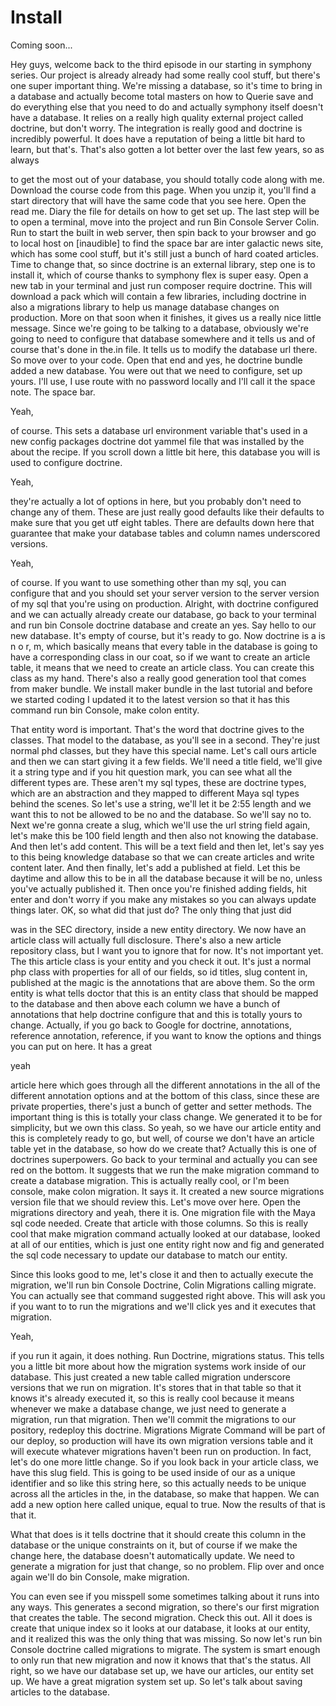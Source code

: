 # Install

Coming soon...

Hey guys, welcome back to the third episode in our starting in symphony series. Our project is already already had some really cool stuff, but there's one super important thing. We're missing a database, so it's time to bring in a database and actually become total masters on how to Querie save and do everything else that you need to do and actually symphony itself doesn't have a database. It relies on a really high quality external project called doctrine, but don't worry. The integration is really good and doctrine is incredibly powerful. It does have a reputation of being a little bit hard to learn, but that's. That's also gotten a lot better over the last few years, so as always 

to get the most out of your database, you should totally code along with me. Download the course code from this page. When you unzip it, you'll find a start directory that will have the same code that you see here. Open the read me. Diary the file for details on how to get set up. The last step will be to open a terminal, move into the project and run Bin Console Server Colin. Run to start the built in web server, then spin back to your browser and go to local host on [inaudible] to find the space bar are inter galactic news site, which has some cool stuff, but it's still just a bunch of hard coated articles. Time to change that, so since doctrine is an external library, step one is to install it, which of course thanks to symphony flex is super easy. Open a new tab in your terminal and just run composer require doctrine. This will download a pack which will contain a few libraries, including doctrine in also a migrations library to help us manage database changes on production. More on that soon when it finishes, it gives us a really nice little message. Since we're going to be talking to a database, obviously we're going to need to configure that database somewhere and it tells us and of course that's done in the.in file. It tells us to modify the database url there. So move over to your code. Open that end and yes, he doctrine bundle added a new database. You were out that we need to configure, set up yours. I'll use, I use route with no password locally and I'll call it the space note. The space bar. 

Yeah, 

of course. This sets a database url environment variable that's used in a new config packages doctrine dot yammel file that was installed by the about the recipe. If you scroll down a little bit here, this database you will is used to configure doctrine. 

Yeah, 

they're actually a lot of options in here, but you probably don't need to change any of them. These are just really good defaults like their defaults to make sure that you get utf eight tables. There are defaults down here that guarantee that make your database tables and column names underscored versions. 

Yeah, 

of course. If you want to use something other than my sql, you can configure that and you should set your server version to the server version of my sql that you're using on production. Alright, with doctrine configured and we can actually already create our database, go back to your terminal and run bin Console doctrine database and create an yes. Say hello to our new database. It's empty of course, but it's ready to go. Now doctrine is a is n o r, m, which basically means that every table in the database is going to have a corresponding class in our coat, so if we want to create an article table, it means that we need to create an article class. You can create this class as my hand. There's also a really good generation tool that comes from maker bundle. We install maker bundle in the last tutorial and before we started coding I updated it to the latest version so that it has this command run bin Console, make colon entity. 

That entity word is important. That's the word that doctrine gives to the classes. That model to the database, as you'll see in a second. They're just normal phd classes, but they have this special name. Let's call ours article and then we can start giving it a few fields. We'll need a title field, we'll give it a string type and if you hit question mark, you can see what all the different types are. These aren't my sql types, these are doctrine types, which are an abstraction and they mapped to different Maya sql types behind the scenes. So let's use a string, we'll let it be 2:55 length and we want this to not be allowed to be no and the database. So we'll say no to. Next we're gonna create a slug, which we'll use the url string field again, let's make this be 100 field length and then also not knowing the database. And then let's add content. This will be a text field and then let, let's say yes to this being knowledge database so that we can create articles and write content later. And then finally, let's add a published at field. Let this be daytime and allow this to be in all the database because it will be no, unless you've actually published it. Then once you're finished adding fields, hit enter and don't worry if you make any mistakes so you can always update things later. OK, so what did that just do? The only thing that just did 

was in the SEC directory, inside a new entity directory. We now have an article class will actually full disclosure. There's also a new article repository class, but I want you to ignore that for now. It's not important yet. The this article class is your entity and you check it out. It's just a normal php class with properties for all of our fields, so id titles, slug content in, published at the magic is the annotations that are above them. So the orm entity is what tells doctor that this is an entity class that should be mapped to the database and then above each column we have a bunch of annotations that help doctrine configure that and this is totally yours to change. Actually, if you go back to Google for doctrine, annotations, reference annotation, reference, if you want to know the options and things you can put on here. It has a great 

yeah 

article here which goes through all the different annotations in the all of the different annotation options and at the bottom of this class, since these are private properties, there's just a bunch of getter and setter methods. The important thing is this is totally your class change. We generated it to be for simplicity, but we own this class. So yeah, so we have our article entity and this is completely ready to go, but well, of course we don't have an article table yet in the database, so how do we create that? Actually this is one of doctrines superpowers. Go back to your terminal and actually you can see red on the bottom. It suggests that we run the make migration command to create a database migration. This is actually really cool, or I'm been console, make colon migration. It says it. It created a new source migrations version file that we should review this. Let's move over here. Open the migrations directory and yeah, there it is. One migration file with the Maya sql code needed. Create that article with those columns. So this is really cool that make migration command actually looked at our database, looked at all of our entities, which is just one entity right now and fig and generated the sql code necessary to update our database to match our entity. 

Since this looks good to me, let's close it and then to actually execute the migration, we'll run bin Console Doctrine, Colin Migrations calling migrate. You can actually see that command suggested right above. This will ask you if you want to to run the migrations and we'll click yes and it executes that migration. 

Yeah, 

if you run it again, it does nothing. Run Doctrine, migrations status. This tells you a little bit more about how the migration systems work inside of our database. This just created a new table called migration underscore versions that we run on migration. It's stores that in that table so that it knows it's already executed it, so this is really cool because it means whenever we make a database change, we just need to generate a migration, run that migration. Then we'll commit the migrations to our pository, redeploy this doctrine. Migrations Migrate Command will be part of our deploy, so production will have its own migration versions table and it will execute whatever migrations haven't been run on production. In fact, let's do one more little change. So if you look back in your article class, we have this slug field. This is going to be used inside of our as a unique identifier and so like this string here, so this actually needs to be unique across all the articles in the, in the database, so make that happen. We can add a new option here called unique, equal to true. Now the results of that is that it. 

What that does is it tells doctrine that it should create this column in the database or the unique constraints on it, but of course if we make the change here, the database doesn't automatically update. We need to generate a migration for just that change, so no problem. Flip over and once again we'll do bin Console, make migration. 

You can even see if you misspell some sometimes talking about it runs into any ways. This generates a second migration, so there's our first migration that creates the table. The second migration. Check this out. All it does is create that unique index so it looks at our database, it looks at our entity, and it realized this was the only thing that was missing. So now let's run bin Console doctrine called migrations to migrate. The system is smart enough to only run that new migration and now it knows that that's the status. All right, so we have our database set up, we have our articles, our entity set up. We have a great migration system set up. So let's talk about saving articles to the database.